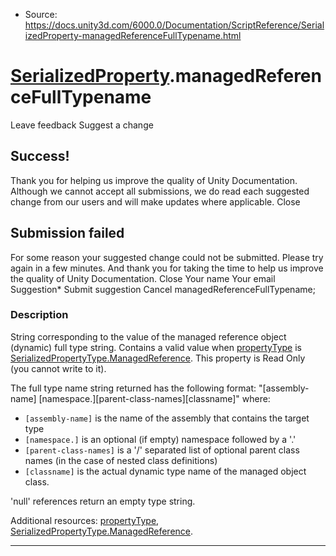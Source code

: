 * Source: https://docs.unity3d.com/6000.0/Documentation/ScriptReference/SerializedProperty-managedReferenceFullTypename.html

#  [SerializedProperty](https://docs.unity3d.com/6000.0/Documentation/ScriptReference/SerializedProperty.html).managedReferenceFullTypename
Leave feedback
Suggest a change
## Success!
Thank you for helping us improve the quality of Unity Documentation. Although we cannot accept all submissions, we do read each suggested change from our users and will make updates where applicable.
Close
## Submission failed
For some reason your suggested change could not be submitted. Please <a>try again</a> in a few minutes. And thank you for taking the time to help us improve the quality of Unity Documentation.
Close
Your name Your email Suggestion* Submit suggestion
Cancel
managedReferenceFullTypename; 
### Description
String corresponding to the value of the managed reference object (dynamic) full type string.
Contains a valid value when [propertyType](https://docs.unity3d.com/6000.0/Documentation/ScriptReference/SerializedProperty-propertyType.html) is [SerializedPropertyType.ManagedReference](https://docs.unity3d.com/6000.0/Documentation/ScriptReference/SerializedPropertyType.ManagedReference.html). This property is Read Only (you cannot write to it).   
  
  
  
The full type name string returned has the following format: "[assembly-name] [namespace.][parent-class-names][classname]" where:   
- `[assembly-name]` is the name of the assembly that contains the target type   
- `[namespace.]` is an optional (if empty) namespace followed by a '.'   
- `[parent-class-names]` is a '/' separated list of optional parent class names (in the case of nested class definitions)   
- `[classname]` is the actual dynamic type name of the managed object class.   
  
  
  
'null' references return an empty type string.  
  
Additional resources: [propertyType](https://docs.unity3d.com/6000.0/Documentation/ScriptReference/SerializedProperty-propertyType.html), [SerializedPropertyType.ManagedReference](https://docs.unity3d.com/6000.0/Documentation/ScriptReference/SerializedPropertyType.ManagedReference.html).
* * *
